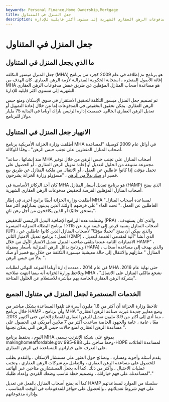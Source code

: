 ```yaml
---
keywords: Personal Finance,Home Ownership,Mortgage
title: جعل المنزل في المتناول
description: جعل المنزل ميسور التكلفة هو برنامج تم إطلاقه في عام 2009 لمساعدة أصحاب المنازل المؤهلين عن طريق خفض مدفوعات الرهن العقاري الشهرية إلى مستوى أكثر قابلية للإدارة.
---
```


# جعل المنزل في المتناول
## ما الذي يجعل المنزل في المتناول

جعل المنزل ميسور التكلفة (MHA) هو برنامج تم إطلاقه في عام 2009 كجزء من برنامج إغاثة الأصول المتعثرة ، استجابة الحكومة الفيدرالية لأزمة الرهن العقاري. كان الهدف من MHA هو مساعدة أصحاب المنازل المؤهلين عن طريق خفض مدفوعات الرهن العقاري الشهرية إلى مستوى أكثر قابلية للإدارة.

تم تصميم جعل المنزل ميسور التكلفة لتحقيق الاستقرار في سوق الإسكان ومنع حبس الرهن العقاري. يمكن تحقيق التخفيض في المدفوعات إما من خلال إعادة التمويل أو تعديل الرهن العقاري الحالي. خصصت إدارة الرئيس باراك أوباما في البداية 75 مليار دولار للبرنامج.

## الانهيار جعل المنزل في المتناول

أطلقت وزارة الخزانة الأمريكية برنامج MHA في أوائل عام 2009 كوسيلة "لمساعدة أصحاب المنازل المتعثرين على تجنب حبس الرهن" ، وفقًا للوكالة.

"منذ إنشائها ، ساعد MHA أصحاب المنازل على تجنب حبس الرهن من خلال توفير مجموعة متنوعة من الحلول لتعديل أو إعادة تمويل الرهن العقاري ، أو الحصول على تحمل مؤقت إذا كانوا عاطلين عن العمل ، أو الانتقال من ملكية المنازل عن طريق بيع قصير أو [صك بدلاً من الرهن](/deed_in_lieu_of_foreclosure) ، "مسؤولو وزارة الخزانة يشرحون.

كان أحد الركائز الأساسية في MHA هو برنامج تعديل أسعار المنازل (HAMP) الذي يمنح أصحاب المنازل المؤهلين الفرصة لتخفيض مدفوعات الرهن العقاري الشهرية.

أطلقت وزارة الخزانة أيضًا برامج أخرى في إطار MHA "لمساعدة أصحاب المنازل العاطلين عن العمل ،" تحت الماء "على قرضهم (أولئك الذين يدينون بمنازلهم أكثر مما يستحق حاليًا) أو الذين يكافحون من أجل رهن ثانٍ".

وشملت هذه البرامج الإضافية البديل الرئيسي للتخفيض (PRA) ، والذي كان يستهدف أصحاب المنازل بنسبة قرض إلى قيمة تزيد عن 115٪ ؛ برنامج البطالة المنزلية الميسرة (UP) ، والذي يمكن أن يمنح "تحملًا مؤقتًا" لأصحاب المنازل الذين كانوا عاطلين عن العمل ؛ برنامج تعديل الامتياز الثاني (2MP) ، الذي أنشأ "آلية لمقدمي الخدمة لتعديل الامتيازات الثانية عندما يتلقى صاحب المنزل تعديل الامتياز الأول من خلال HAMP" ، وبرنامج بدائل الرهن المنزلية بأسعار معقولة (HAFA) ، والذي يهدف إلى مساعدة أصحاب المنازل " منازلهم والانتقال إلى حالة معيشية ميسورة التكلفة من خلال بيع قصير أو صك بدلاً من حبس الرهن ".

في عام 2014 ، مددت إدارة أوباما الموعد النهائي لطلبات MHA حتى نهاية عام 2016. وتلاحظ وزارة الخزانة أنه بينما انتهت صلاحية MHA ، "نشجع مالكي المنازل على الاتصال بشركة الرهن العقاري الخاصة بهم مباشرة للاستعلام عن الحلول المتاحة".

## الخدمات المستمرة لجعل المنزل في متناول الجميع

تلاحظ وزارة الخزانة أن أكثر من 1.8 مليون أسرة قد تلقوا المساعدة بشكل مباشر من خلال برنامج HAMP ، وأن برنامج MHA "وضع معايير جديدة غيرت صناعة الرهن العقاري ، مما أدى إلى أكثر من 3.9 مليون تعديل للرهن العقاري للقطاع الخاص حتى أكتوبر 2013. معًا ، عامة ، عامة والجهود الخاصة ساعدت أكثر من 7 ملايين أمريكي في الحصول على مساعدة الرهن العقاري لمنع حالات حبس الرهن التي يمكن تجنبها ".

اليوم ، يحتفظ برنامج MHA بموقع على شبكة الإنترنت يسمى makinghomeaffordable.gov وخط ساخن على 888-995-HOPE لمساعدة العائلات على التعرف على خياراتهم للمساعدة في الرهن العقاري.

يقدم أسئلة وأجوبة ومسارد ، ونصائح حول العثور على مستشار الإسكان ، والتقدم بطلب للحصول على مساعدة الرهن العقاري ، والتعامل مع شركات الرهن العقاري ، وتجنب عمليات الاحتيال ، وأكثر من ذلك. كما أنه يجعل المستشارين متاحين عبر الهاتف "لمساعدتك على فهم خياراتك ، وتصميم خطة تناسب وضعك الفردي وإعداد طلبك."

كما أنه يمنح أصحاب المنازل بالفعل في تعديل HAMP سلسلة من الموارد لمساعدتهم على فهم شروط تعديلاتهم ، والحصول على حوافز للمدفوعات في الوقت المناسب ، وإدارة مدفوعاتهم.

